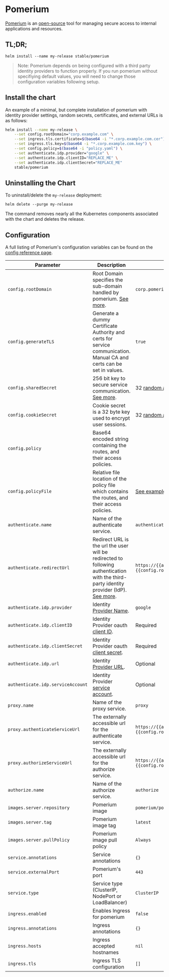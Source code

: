 # Pomerium

[Pomerium](https://pomerium.io) is an [open-source](https://github.com/pomerium/pomerium) tool for managing secure access to internal applications and resources.

## TL;DR;

```console
helm install --name my-release stable/pomerium
```

> Note: Pomerium depends on being configured with a third party identity providers to function properly. If you run pomerium without specifiying default values, you will need to change those configuration variables following setup.

## Install the chart

An example of a minimal, but complete installation of pomerium with identity provider settings, random secrets, certificates, and external URLs is as follows:

```sh
helm install --name my-release \
    --set config.rootDomain="corp.example.com" \
    --set ingress.tls.certificate=$(base64 -i "*.corp.example.com.cer") \
    --set ingress.tls.key=$(base64 -i "*.corp.example.com.key") \
    --set config.policy=$(base64 -i "policy.yaml") \
    --set authenticate.idp.provider="google" \
    --set authenticate.idp.clientID="REPLACE_ME" \
    --set authenticate.idp.clientSecret="REPLACE_ME"
    stable/pomerium
```

## Uninstalling the Chart

To uninstall/delete the `my-release` deployment:

```console
helm delete --purge my-release
```

The command removes nearly all the Kubernetes components associated with the chart and deletes the release.

## Configuration

A full listing of Pomerium's configuration variables can be found on the [config reference page](https://www.pomerium.io/docs/config-reference.html).

Parameter                         | Description                                                                                                                                                                                                | Default
--------------------------------- | ---------------------------------------------------------------------------------------------------------------------------------------------------------------------------------------------------------- | ----------------------------------------------------------------------------------
`config.rootDomain`               | Root Domain specifies the sub-domain handled by pomerium. [See more](https://www.pomerium.io/docs/config-reference.html#proxy-root-domains).                                                   | `corp.pomerium.io`
`config.generateTLS`              | Generate a dummy Certificate Authority and certs for service communication. Manual CA and certs can be set in values.                                                                                      | `true`
`config.sharedSecret`             | 256 bit key to secure service communication. [See more](https://www.pomerium.io/docs/config-reference.html#shared-secret).                                                                                 | 32 [random ascii chars](http://masterminds.github.io/sprig/strings.html)
`config.cookieSecret`             | Cookie secret is a 32 byte key used to encrypt user sessions.                                                                                                                                              | 32 [random ascii chars](http://masterminds.github.io/sprig/strings.html)
`config.policy`                   | Base64 encoded string containing the routes, and their access policies.                                                                                                                                    |
`config.policyFile`               | Relative file location of the policy file which contains the routes, and their access policies.                                                                                                            | [See example](https://www.pomerium.io/docs/config-reference.html#policy) in values
`authenticate.name`               | Name of the authenticate service.                                                                                                                                                                          | `authenticate`
`authenticate.redirectUrl`        | Redirect URL is the url the user will be redirected to following authentication with the third-party identity provider (IdP). [See more](https://www.pomerium.io/docs/config-reference.html#redirect-url). | `https://{{authenticate.name}}.{{config.rootDomain}}/oauth2/callback`
`authenticate.idp.provider`       | Identity [Provider Name](https://www.pomerium.io/docs/config-reference.html#identity-provider-name).                                                                                                       | `google`
`authenticate.idp.clientID`       | Identity Provider oauth [client ID](https://www.pomerium.io/docs/config-reference.html#identity-provider-client-id).                                                                                       | Required
`authenticate.idp.clientSecret`   | Identity Provider oauth [client secret](https://www.pomerium.io/docs/config-reference.html#identity-provider-client-secret).                                                                               | Required
`authenticate.idp.url`            | Identity [Provider URL](https://www.pomerium.io/docs/config-reference.html#identity-provider-url).                                                                                                         | Optional
`authenticate.idp.serviceAccount` | Identity Provider [service account](https://www.pomerium.io/docs/config-reference.html#identity-provider-service-account).                                                                                 | Optional
`proxy.name`                      | Name of the proxy service.                                                                                                                                                                                 | `proxy`
`proxy.authenticateServiceUrl`    | The externally accessible url for the authenticate service.                                                                                                                                                | `https://{{authenticate.name}}.{{config.rootDomain}}`
`proxy.authorizeServiceUrl`       | The externally accessible url for the authorize service.                                                                                                                                                   | `https://{{authorize.name}}.{{config.rootDomain}}`
`authorize.name`                  | Name of the authorize service.                                                                                                                                                                             | `authorize`
`images.server.repository`        | Pomerium image                                                                                                                                                                                             | `pomerium/pomerium`
`images.server.tag`               | Pomerium image tag                                                                                                                                                                                         | `latest`
`images.server.pullPolicy`        | Pomerium image pull policy                                                                                                                                                                                 | `Always`
`service.annotations`             | Service annotations                                                                                                                                                                                        | `{}`
`service.externalPort`            | Pomerium's port                                                                                                                                                                                            | `443`
`service.type`                    | Service type (ClusterIP, NodePort or LoadBalancer)                                                                                                                                                         | `ClusterIP`
`ingress.enabled`                 | Enables Ingress for pomerium                                                                                                                                                                               | `false`
`ingress.annotations`             | Ingress annotations                                                                                                                                                                                        | `{}`
`ingress.hosts`                   | Ingress accepted hostnames                                                                                                                                                                                 | `nil`
`ingress.tls`                     | Ingress TLS configuration                                                                                                                                                                                  | `[]`
